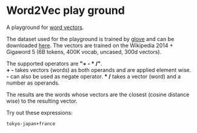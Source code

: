 # Word2Vec play ground

A playground for [word vectors](https://en.wikipedia.org/wiki/Word2vec).

The dataset used for the playground is trained by [glove](https://github.com/stanfordnlp/GloVe) and can be downloaded [here](http://nlp.stanford.edu/data/wordvecs/glove.6B.zip). The vectors are trained on the Wikipedia 2014 + Gigaword 5 (6B tokens, 400K vocab, uncased, 300d vectors).

The supported operators are **"+ - \* /"**.  
**+ -** takes vectors (words) as both operands and are applied element wise.  
**-** can also be used as negate operator.
**\* /** takes a vector (word) and a number as operands.

The results are the words whose vectors are the closest (cosine distance wise) to the resulting vector.

Try out these expressions:

    tokyo-japan+france

[](//mhzed.com/wordvecplay/ ':include :type=iframe width=700px height=800px')
